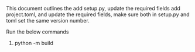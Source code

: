 This document outlines the 
add setup.py, update the required fields
add project.toml, and update the required fields, make sure both in setup.py and toml set the same version number.

Run the below commands

1. python -m build

